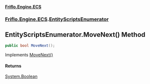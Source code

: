 #### [Friflo.Engine.ECS](index.md#'index')
### [Friflo.Engine.ECS](Friflo.Engine.ECS.md#'Friflo.Engine.ECS').[EntityScriptsEnumerator](EntityScriptsEnumerator.md#'Friflo.Engine.ECS.EntityScriptsEnumerator')

## EntityScriptsEnumerator.MoveNext() Method

```csharp
public bool MoveNext();
```

Implements [MoveNext()](https://docs.microsoft.com/en-us/dotnet/api/System.Collections.IEnumerator.MoveNext#'System.Collections.IEnumerator.MoveNext')

#### Returns
[System.Boolean](https://docs.microsoft.com/en-us/dotnet/api/System.Boolean#'System.Boolean')